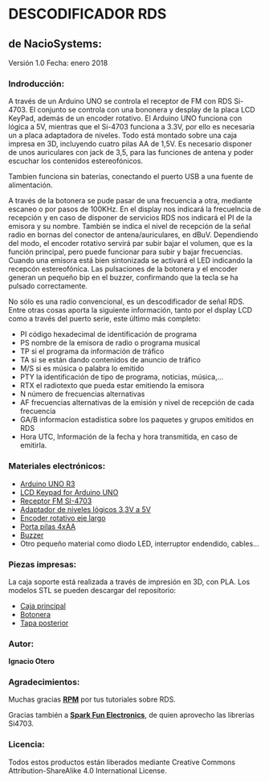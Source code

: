 # DESCODIFICADOR RDS

## de NacioSystems:

Versión 1.0
Fecha: enero 2018

### Indroducción:

A través de un Arduino UNO se controla el receptor de FM con RDS Si-4703. El conjunto se controla con una bononera y desplay de la placa LCD KeyPad, además de un encoder rotativo. El Arduino UNO funciona con lógica a 5V, mientras que el Si-4703 funciona a 3.3V, por ello es necesaria un a placa adaptadora de niveles. Todo está montado sobre una caja impresa en 3D, incluyendo cuatro pilas AA de 1,5V. Es necesario disponer de unos auriculares con jack de 3,5, para las funciones de antena y poder escuchar los contenidos estereofónicos.

Tambien funciona sin baterías, conectando el puerto USB a una fuente de alimentación.

A través de la botonera se pude pasar de una frecuencia a otra, mediante escaneo o por pasos de 100KHz. En el display nos indicará la frecuelncia de recepción y en caso de disponer de servicios RDS nos indicará el PI de la emisora y su nombre. También se indica el nivel de recepción de la señal radio en bornas del conector de antena/auriculares, en dBuV. Dependiendo del modo, el encoder rotativo servirá par subir bajar el volumen, que es la función principal, pero puede funcionar para subir y bajar frecuencias. Cuando una emisora está bien sintonizada se activará el LED indicando la recepcón estereofónica. Las pulsaciones de la botonera y el encoder generan un pequeño bip en el buzzer, confirmando que la tecla se ha pulsado correctamente.

No sólo es una radio convencional, es un descodificador de señal RDS. Entre otras cosas aporta la siguiente información, tanto por el dsplay LCD como a través del puerto serie, este último más completo:

* PI código hexadecimal de identificación de programa
* PS nombre de la emisora de radio o programa musical
* TP si el programa da información de tráfico
* TA si se están dando contenidos de anuncio de tráfico
* M/S si es música o palabra lo emitido
* PTY la identificación de tipo de programa, noticias, música,...
* RTX el radiotexto que pueda estar emitiendo la emisora
* N número de frecuencias alternativas
* AF frecuencias alternativas de la emisión y nivel de recepción de cada frecuencia
* GA/B informacíon estadística sobre los paquetes y grupos emitidos en RDS
* Hora UTC, Información de la fecha y hora transmitida, en caso de emitirla.



### Materiales electrónicos:

* [Arduino UNO R3][2]
* [LCD Keypad for Arduino UNO][3]
* [Receptor FM SI-4703][4]
* [Adaptador de niveles lógicos 3,3V a 5V][5]
* [Encoder rotativo eje largo][11]
* [Porta pilas 4xAA][6]
* [Buzzer][7]
* Otro pequeño material como diodo LED, interruptor endendido, cables...

### Piezas impresas:

La caja soporte está realizada a través de impresión en 3D, con PLA. Los modelos STL se pueden descargar del repositorio:

* [Caja principal][8]
* [Botonera][9]
* [Tapa posterior][10]

[8]: https://github.com/NacioSystems/DESCODIFICADOR-RDS/blob/master/Modelos%203D/DescoRDS.stl
[9]: https://github.com/NacioSystems/DESCODIFICADOR-RDS/blob/master/Modelos%203D/botones.stl
[10]: https://github.com/NacioSystems/DESCODIFICADOR-RDS/blob/master/Modelos%203D/tapa.stl

### Autor:

**Ignacio Otero**

### Agradecimientos:

Muchas gracias [**RPM**][1] por tus tutoriales sobre RDS.

Gracias también a [**Spark Fun Electronics**][4], de quien aprovecho las librerías Si4703.

### Licencia:

Todos estos productos están liberados mediante Creative Commons Attribution-ShareAlike 4.0 International License.

[1]: http://j-rpm.com/
[2]: https://store.arduino.cc/arduino-uno-rev3
[3]: https://www.amazon.es/Aptotec-Keypad-Arduino-Mega2560-Duemilanove/dp/B01BI6UKHW/ref=sr_1_fkmr1_1?adgrpid=55044401886&gclid=CjwKCAiAlO7uBRANEiwA_vXQ-8poL89WK_BCXPjUbC35tp92i_Hjc4qCP3N4zbFsbQ-p1g6ebLKiCRoChUAQAvD_BwE&hvadid=275347219637&hvdev=c&hvlocphy=1005483&hvnetw=g&hvpos=1o1&hvqmt=e&hvrand=16829546787644630856&hvtargid=kwd-329815121004&hydadcr=28887_1774500&keywords=lcd+keypad+arduino&qid=1574682044&sr=8-1-fkmr1
[4]: https://learn.sparkfun.com/tutorials/si4703-fm-radio-receiver-hookup-guide/all
[5]: https://tienda.bricogeek.com/herramientas-de-prototipado/82-conversor-de-niveles-logicos-33-5v.html
[6]: https://tienda.bricogeek.com/componentes/943-base-para-baterias-4xaa-cilindrica.html
[7]: https://tienda.bricogeek.com/componentes/299-zumbador-piezo-12mm.html
[11]: https://www.amazon.es/Ociodual-CODIFICADOR-ROTATORIO-PULSADOR-Encoder/dp/B075NJSMWM/ref=sr_1_10?adgrpid=65969624113&gclid=CjwKCAiAlO7uBRANEiwA_vXQ-3gBKTK8yzZNJGjGjNc08mlUVqVoJ-zUFTFujZLM8sPl8-u1ELTtbRoCypcQAvD_BwE&hvadid=322329185658&hvdev=c&hvlocphy=1005483&hvnetw=g&hvpos=1o1&hvqmt=b&hvrand=10448089530400385996&hvtargid=kwd-566645944781&hydadcr=14558_1815328&keywords=arduino+codificador&qid=1574683829&sr=8-10
